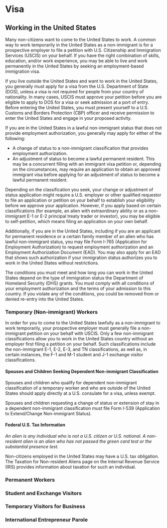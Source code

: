 # Visa

## Working in the United States

Many non-citizens want to come to the United States to work. A common way to work temporarily in the United States as a non-immigrant is for a prospective employer to file a petition with U.S. Citizenship and Immigration Services (USCIS) on your behalf. If you have the right combination of skills, education, and/or work experience, you may be able to live and work permanently in the United States by seeking an employment-based immigration visa.

If you live outside the United States and want to work in the United States, you generally must apply for a visa from the U.S. Department of State (DOS), unless a visa is not required for people from your country of nationality. In many cases, USCIS must approve your petition before you are eligible to apply to DOS for a visa or seek admission at a port of entry. Before entering the United States, you must present yourself to a U.S. Customs and Borders Protection (CBP) officer and receive permission to enter the United States and engage in your proposed activity.

If you are in the United States in a lawful non-immigrant status that does not provide employment authorization, you generally may apply for either of the following:

- A change of status to a non-immigrant classification that provides employment authorization.
- An adjustment of status to become a lawful permanent resident. This may be a concurrent filling with an immigrant visa petition or, depending on the circumstances, may require an application to obtain an approved immigrant visa before applying for an adjustment of status to become a lawful permanent resident.

Depending on the classification you seek, your change or adjustment of status application might require a U.S. employer or other qualified requestor to file an application or petition on your behalf to establish your eligibility before we approve your application. However, if you apply based on certain classifications (for example, an alien with extraordinary ability or as a non-immigrant E-1 or E-2 principal treaty trader or investor), you may be eligible to self-petition, which means filing an application on your own behalf.

Additionally, if you are in the United States, including if you are an applicant for permanent residence or a certain family member of an alien who has lawful non-immigrant status, you may file Form I-765 (Application for Employment Authorization) to request employment authorization and an Employment Authorization Document (EAD). You may also apply for an EAD that shows such authorization if your immigration status authorizes you to work in the United States without restrictions.

The conditions you must meet and how long you can work in the United States depend on the type of immigration status the Department of Homeland Security (DHS) grants. You must comply with all conditions of your employment authorization and the terms of your admission to this country. If you violate any of the conditions, you could be removed from or denied re-entry into the United States.

### Temporary (Non-immigrant) Workers

In order for you to come to the United States lawfully as a non-immigrant to work temporarily, your prospective employer must generally file a non-immigrant petition on your behalf with USCIS. Only a few non-immigrant classifications allow you to work in the United States country without an employer first filing a petition on your behalf. Such classifications include the non-immigrant E-1, E-2, E-3, and TN classifications, as well as, in certain instances, the F-1 and M-1 student and J-1 exchange visitor classifications.

#### Spouses and Children Seeking Dependent Non-immigrant Classification

Spouses and children who qualify for dependent non-immigrant classification of a temporary worker and who are outside of the United States should apply directly at a U.S. consulate for a visa, unless exempt.

Spouses and children requesting a change of status or extension of stay in a dependent non-immigrant classification must file Form I-539 (Application to Extend/Change Non-immigrant Status).

#### Federal U.S. Tax Information

*An alien is any individual who is not a U.S. citizen or U.S. national. A non-resident alien is an alien who has not passed the green card test or the substantial presence test.*

Non-citizens employed in the United States may have a U.S. tax obligation. The Taxation for Non-resident Aliens page on the Internal Revenue Service (IRS) provides information about taxation for such an individual.


### Permanent Workers

### Student and Exchange Visitors

### Temporary Visitors for Business

### International Entrepreneur Parole